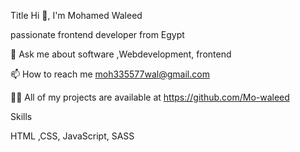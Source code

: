 Title
Hi 👋, 
I'm Mohamed Waleed

passionate frontend developer from Egypt

💬 Ask me about software ,Webdevelopment, frontend

📫 How to reach me moh335577wal@gmail.com

👨‍💻 All of my projects are available at https://github.com/Mo-waleed



Skills

HTML ,CSS, JavaScript, SASS
